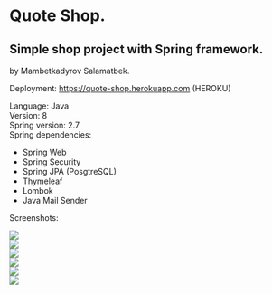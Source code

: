 # Quote Shop.
## Simple shop project with Spring framework.

by Mambetkadyrov Salamatbek.

Deployment: https://quote-shop.herokuapp.com (HEROKU) <br>

Language: Java <br>
Version: 8 <br>
Spring version: 2.7 <br>
Spring dependencies: <br>
- Spring Web
- Spring Security 
- Spring JPA (PosgtreSQL) 
- Thymeleaf 
- Lombok
- Java Mail Sender

Screenshots: <br>

![](https://github.com/Sakubek1337/Spring-Finals/blob/main/screenshots/screen0.PNG) <br>
![](https://github.com/Sakubek1337/Spring-Finals/blob/main/screenshots/screen00.PNG) <br>
![](https://github.com/Sakubek1337/Spring-Finals/blob/main/screenshots/screen1.PNG) <br>
![](https://github.com/Sakubek1337/Spring-Finals/blob/main/screenshots/screen2.PNG) <br>
![](https://github.com/Sakubek1337/Spring-Finals/blob/main/screenshots/screen3.PNG) <br>
![](https://github.com/Sakubek1337/Spring-Finals/blob/main/screenshots/screen4.PNG) <br>
